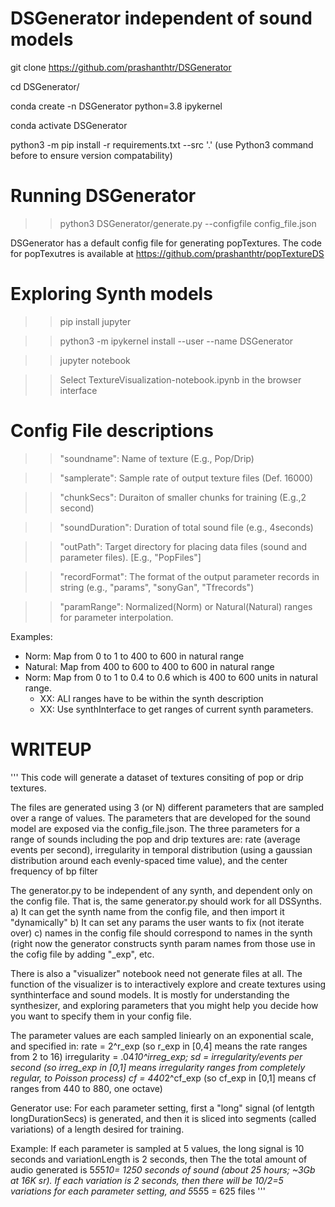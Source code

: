 # DSGenerator independent of sound models

git clone https://github.com/prashanthtr/DSGenerator

cd DSGenerator/

conda create -n DSGenerator python=3.8 ipykernel

conda activate DSGenerator

python3 -m pip install -r requirements.txt --src '.' (use Python3 command before to ensure version compatability)


# Running DSGenerator

>> python3 DSGenerator/generate.py --configfile config_file.json

DSGenerator has a default config file for generating popTextures. The code for popTexutres is available at 
https://github.com/prashanthtr/popTextureDS

# Exploring Synth models

>> pip install jupyter

>> python3 -m ipykernel install --user --name DSGenerator

>> jupyter notebook

>> Select TextureVisualization-notebook.ipynb in the browser interface


# Config File descriptions

>> "soundname": Name of texture (E.g., Pop/Drip)

>> "samplerate": Sample rate of output texture files (Def. 16000)

>> "chunkSecs": Duraiton of smaller chunks for training (E.g.,2 second)

>> "soundDuration": Duration of total sound file (e.g., 4seconds)

>> "outPath": Target directory for placing data files (sound and parameter files). [E.g., "PopFiles"]

>> "recordFormat": The format of the output parameter records in string (e.g., "params", "sonyGan", "Tfrecords")

>> "paramRange": Normalized(Norm) or Natural(Natural) ranges for parameter interpolation.

Examples:
* Norm: Map from 0 to 1 to 400 to 600 in natural range
* Natural: Map from 400 to 600 to 400 to 600 in natural range
* Norm: Map from 0 to 1 to 0.4 to 0.6 which is 400 to 600 units in natural range.
  * XX: ALl ranges have to be within the synth description
  * XX: Use synthInterface to get ranges of current synth parameters.


# WRITEUP

'''
This code will generate a dataset of textures consiting of pop or drip textures. 

The files are generated using 3 (or N) different parameters that are sampled over a range of values. The parameters that are 
developed for the sound model are exposed via the config_file.json. The three parameters for a range of sounds
including the pop and drip textures are:
    rate (average events per second),
    irregularity in temporal distribution (using a gaussian distribution around each evenly-spaced time value), and
    the center frequency of bp filter

The generator.py to be independent of any synth, and dependent only on the config file. That is, the same generator.py should work for all DSSynths.
    a) It can get the synth name from the config file, and then import it "dynamically"
    b) It can set any params the user wants to fix (not iterate over)
    c) names in the config file should correspond to names in the synth (right now the generator constructs synth param names from those use in the cofig file by adding "_exp", etc.

There is also a "visualizer" notebook need not generate files at all. The function of the visualizer is to 
interactively explore and create textures using synthinterface and sound models.
It is mostly for understanding the synthesizer, and exploring parameters that you might help you decide how 
you want to specify them in your config file.

The parameter values are each sampled liniearly on an exponential scale, and specified in:
rate = 2^r_exp  (so r_exp in [0,4] means the rate ranges from 2 to 16)
irregularity = .04*10^irreg_exp; sd = irregularity/events per second  (so irreg_exp in [0,1] means irregularity ranges from completely regular, to Poisson process)
cf = 440*2^cf_exp  (so cf_exp in [0,1] means cf ranges from 440 to 880, one octave)

Generator use:
For each parameter setting, first a "long" signal (of lentgth longDurationSecs) is generated, and then
it is sliced into segments (called variations) of a length desired for training.

Example: If each parameter is sampled at 5 values, the long signal is 10 seconds and variationLength is 2 seconds,
then The the total amount of audio generated is 5*5*5*10= 1250 seconds of sound (about 25 hours; ~3Gb at 16K sr).
If each variation is 2 seconds, then there will be 10/2=5 variations for each parameter setting, and
5*5*5*5 = 625 files
'''
